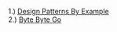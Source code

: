 1.) [Design Patterns By Example](https://www.raywenderlich.com/books/design-patterns-by-tutorials/v3.0/chapters/4-delegation-pattern)<br/>
2.) [Byte Byte Go](https://www.linkedin.com/posts/alex-xu-a8131b11_bytebytego-the-big-archive-activity-6932358512006062080-BYqI?utm_source=linkedin_share&utm_medium=android_app)
